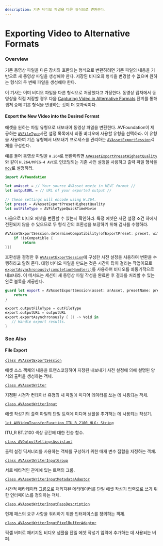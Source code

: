 ```yaml
---
description: 기존 비디오 파일을 다른 형식으로 변환한다.
---
```


# Exporting Video to Alternative Formats

### Overview

기존 동영상 파일을 다른 장치와 호환되는 형식으로 변환하려면 기존 파일의 내용을 기반으로 새 동영상 파일을 생성해야 한다. 저장된 비디오의 형식을 변경할 수 없으며 원하는 형식의 두 번째 파일을 생성해야 한다.

이 기사는 이미 비디오 파일을 다른 형식으로 저장했다고 가정한다. 동영상 캡처에서 동영상을 직접 저장할 경우 다음 [Capturing Video in Alternative Formats](https://developer.apple.com/documentation/avfoundation/cameras_and_media_capture/capturing_video_in_alternative_formats) 단계를 통해 캡처 중에 기본 형식을 변경하는 것이 더 효과적이다.

#### Export the New Video into the Desired Format <a id="3021727"></a>

에셋을 원하는 파일 유형으로 내보내어 동영상 파일을 변환한다. AVFoundation이 제공하는 [`AVFileType`](https://developer.apple.com/documentation/avfoundation/avfiletype)사전 설정 목록에서 최종 비디오에 사용할 유형을 선택하라. 이 유형을 사용하여 기존 유형에서 내보내기 프로세스를 관리하는 [`AVAssetExportSession`](https://developer.apple.com/documentation/avfoundation/avassetexportsession)객체를 구성한다.

예를 들어 동영상 파일을 `H.264`로 변환하려면 [`AVAssetExportPresetHighestQuality`](https://developer.apple.com/documentation/avfoundation/avassetexportpresethighestquality)와 같이 `H.264/MPEG-4 AVC`로 인코딩되는 기존 사전 설정을 사용하고 출력 파일 형식을 [`mov`](https://developer.apple.com/documentation/avfoundation/avfiletype/1386770-mov)로 설정하라.

```swift
import AVFoundation

let anAsset = // Your source AVAsset movie in HEVC format //
let outputURL = // URL of your exported output // 
 
// These settings will encode using H.264. 
let preset = AVAssetExportPresetHighestQuality 
let outFileType = AVFileTypeQuickTimeMovie
```

다음으로 비디오 에셋을 변환할 수 있는지 확인하라. 특정 에셋은 사전 설정 조건 하에서 전환되지 않을 수 있으므로 두 형식 간의 호환성을 보장하기 위해 검사를 수행하라.

```swift
AVAssetExportSession.determineCompatibility(ofExportPreset: preset, with: anAsset, outputFileType: outFileType, completionHandler: { (isCompatible) in
    if !isCompatible {
        return
}}) 
```

호환성을 결정한 후 [`AVAssetExportSession`](https://developer.apple.com/documentation/avfoundation/avassetexportsession)에 구성한 사전 설정을 사용하여 변환을 수행하라고 알려 준다. 대형 비디오 파일을 만드는 것은 시간이 많이 걸리는 작업이므로 [`exportAsynchronously(completionHandler:)`](https://developer.apple.com/documentation/avfoundation/avassetexportsession/1388005-exportasynchronously)를 사용하여 비디오를 비동기적으로 내보내라. 이 메서드는 세션이 새 동영상 파일 작성을 완료한 후 결과를 처리할 수 있는 완료 블록을 제공한다.

```swift
guard let export = AVAssetExportSession(asset: anAsset, presetName: preset) else { 
    return 
} 

export.outputFileType = outFileType 
export.outputURL = outputURL 
export.exportAsynchronously { () -> Void in
   // Handle export results. 
}
```

### See Also

#### File Export

[`class AVAssetExportSession`](https://developer.apple.com/documentation/avfoundation/avassetexportsession)

에셋 소스 객체의 내용을 트랜스코딩하여 지정된 내보내기 사전 설정에 의해 설명된 양식의 출력을 생성하는 객체.

[`class AVAssetWriter`](https://developer.apple.com/documentation/avfoundation/avassetwriter)

지정된 시청각 컨테이너 유형의 새 파일에 미디어 데이터를 쓰는 데 사용되는 객체.

[`class AVAssetWriterInput`](https://developer.apple.com/documentation/avfoundation/avassetwriterinput)

에셋 작성기의 출력 파일의 단일 트랙에 미디어 샘플을 추가하는 데 사용되는 작성기.

[`let AVVideoTransferFunction_ITU_R_2100_HLG: String`](https://developer.apple.com/documentation/avfoundation/avvideotransferfunction_itu_r_2100_hlg)

ITU\_R BT.2100 색상 공간에 대한 전송 함수.

[`class AVOutputSettingsAssistant`](https://developer.apple.com/documentation/avfoundation/avoutputsettingsassistant)

출력 설정 딕셔너리를 사용하는 객체를 구성하기 위한 매개 변수 집합을 지정하는 객체.

[`class AVAssetWriterInputGroup`](https://developer.apple.com/documentation/avfoundation/avassetwriterinputgroup)

서로 배타적인 관계에 있는 트랙의 그룹.

[`class AVAssetWriterInputMetadataAdaptor`](https://developer.apple.com/documentation/avfoundation/avassetwriterinputmetadataadaptor)

시간적 메타데이터 그룹으로 패키지된 메타데이터를 단일 에셋 작성기 입력으로 쓰기 위한 인터페이스를 정의하는 객체.

[`class AVAssetWriterInputPassDescription`](https://developer.apple.com/documentation/avfoundation/avassetwriterinputpassdescription)

현재 패스의 요구 사항을 쿼리하기 위한 인터페이스를 정의하는 객체.

[`class AVAssetWriterInputPixelBufferAdaptor`](https://developer.apple.com/documentation/avfoundation/avassetwriterinputpixelbufferadaptor)

픽셀 버퍼로 패키지된 비디오 샘플을 단일 에셋 작성기 입력에 추가하는 데 사용되는 버퍼.

